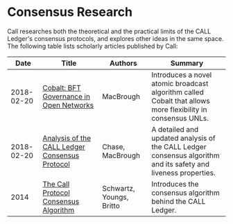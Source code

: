 # Consensus Research

Call researches both the theoretical and the practical limits of the CALL Ledger's consensus protocols, and explores other ideas in the same space. The following table lists scholarly articles published by Call:

| Date | Title | Authors | Summary |
|---|---|---|---|
| 2018-02-20 | [Cobalt: BFT Governance in Open Networks](https://arxiv.org/abs/1802.07240) | MacBrough | Introduces a novel atomic broadcast algorithm called Cobalt that allows more flexibility in consensus UNLs. |
| 2018-02-20 | [Analysis of the CALL Ledger Consensus Protocol](https://arxiv.org/abs/1802.07242) | Chase, MacBrough | A detailed and updated analysis of the CALL Ledger consensus algorithm and its safety and liveness properties. |
| 2014 | [The Call Protocol Consensus Algorithm](http://www.callchain.live/files/call_consensus_whitepaper.pdf) | Schwartz, Youngs, Britto | Introduces the consensus algorithm behind the CALL Ledger. |
